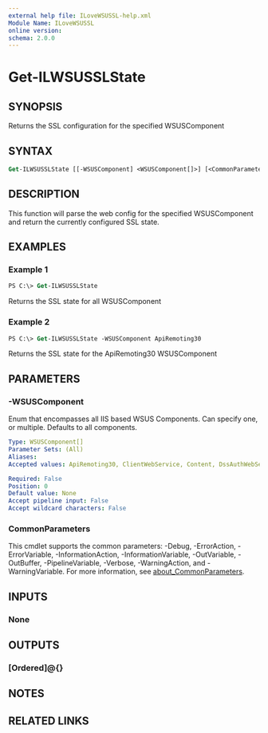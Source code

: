 ```yaml
---
external help file: ILoveWSUSSL-help.xml
Module Name: ILoveWSUSSL
online version:
schema: 2.0.0
---
```


# Get-ILWSUSSLState

## SYNOPSIS

Returns the SSL configuration for the specified WSUSComponent

## SYNTAX

```ps
Get-ILWSUSSLState [[-WSUSComponent] <WSUSComponent[]>] [<CommonParameters>]
```

## DESCRIPTION

This function will parse the web config for the specified WSUSComponent and return the currently configured SSL state.

## EXAMPLES

### Example 1

```ps
PS C:\> Get-ILWSUSSLState
```

Returns the SSL state for all WSUSComponent

### Example 2

```ps
PS C:\> Get-ILWSUSSLState -WSUSComponent ApiRemoting30
```

Returns the SSL state for the ApiRemoting30 WSUSComponent

## PARAMETERS

### -WSUSComponent

Enum that encompasses all IIS based WSUS Components. Can specify one, or multiple. Defaults to all components.

```yaml
Type: WSUSComponent[]
Parameter Sets: (All)
Aliases:
Accepted values: ApiRemoting30, ClientWebService, Content, DssAuthWebService, Inventory, ReportingWebService, SelfUpdate, ServerSyncWebService, SimpleAuthWebService

Required: False
Position: 0
Default value: None
Accept pipeline input: False
Accept wildcard characters: False
```

### CommonParameters

This cmdlet supports the common parameters: -Debug, -ErrorAction, -ErrorVariable, -InformationAction, -InformationVariable, -OutVariable, -OutBuffer, -PipelineVariable, -Verbose, -WarningAction, and -WarningVariable. For more information, see [about_CommonParameters](http://go.microsoft.com/fwlink/?LinkID=113216).

## INPUTS

### None

## OUTPUTS

### [Ordered]@{}

## NOTES

## RELATED LINKS
